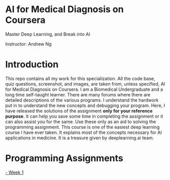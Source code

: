 # AI for Medical Diagnosis on Coursera

Master Deep Learning, and Break into AI

Instructor: Andrew Ng

# Introduction
This repo contains all my work for this specialization. All the code base, quiz questions, screenshot, and images, are taken from, unless specified, AI for Medical Diagnosis on Coursera. I am a Biomedical Undergraduate and a long time self-taught learner. There are many forums where there are detailed descriptions of the various programs. I understand the hardwork put in to understand the new concepts and debugging your program. Here, I have released the solutions of the assignment **only for your reference purpose**. It can help you save some time in completing the assignment or it can also assist you for the same. Use these only as an aid to solving the programming assignment. This course is one of the easiest deep learning course I have ever taken. It explains most of the concepts necessary for AI applications in medicine. It is a treasure given by deeplearning.ai team.

# Programming Assignments

[- Week 1 ](https://github.com/mk-gurucharan/AI-for-Medical-Diagnosis/tree/master/Week%201)

